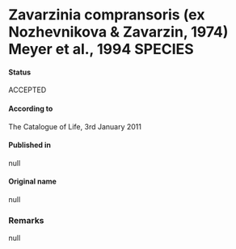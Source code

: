 # Zavarzinia compransoris (ex Nozhevnikova & Zavarzin, 1974) Meyer et al., 1994 SPECIES

#### Status
ACCEPTED

#### According to
The Catalogue of Life, 3rd January 2011

#### Published in
null

#### Original name
null

### Remarks
null